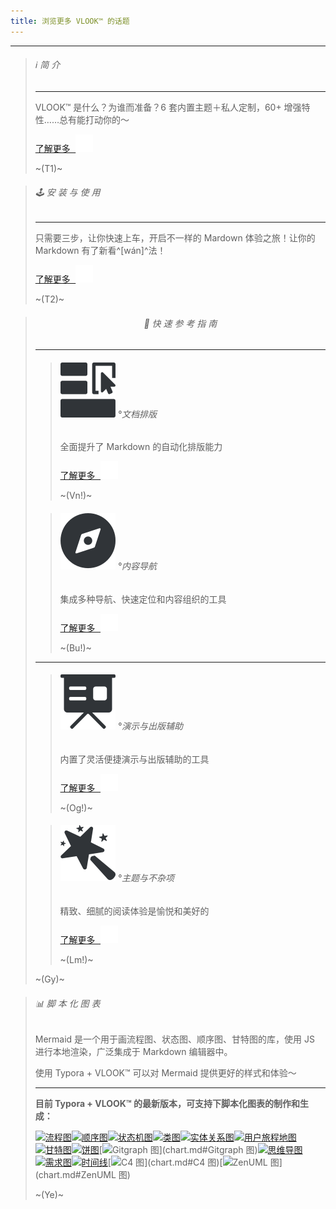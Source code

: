 ```yaml
---
title: 浏览更多 VLOOK™ 的话题
---
```




---

> ###### ℹ️ 简 介
>
> ---
>
> VLOOK™ 是什么？为谁而准备？6 套内置主题＋私人定制，60+ 增强特性……总有能打动你的～
>
> [<kbd>了解更多 ![](pic/icon-forward.svg?fill=text#icon)</kbd>](index.md)
>
> ~(T1)~

> ###### 🕹 安 装 与 使 用
>
> ---
>
> 只需要三步，让你快速上车，开启不一样的 Mardown 体验之旅！让你的 Markdown 有了新看^[wán]^法！
>
> [<kbd>了解更多 ![](pic/icon-forward.svg?fill=text#icon)</kbd>](index.md#安装与使用)
>
> ~(T2)~



> ###### <center>🎯 快 速 参 考 指 南</center>
>
> ---
>
> > ###### ![](pic/qico-types-light.svg?fill=text#icon) °文档排版
> >
> > 全面提升了 Markdown 的自动化排版能力
> >
> > [<kbd>了解更多 ![](pic/icon-forward.svg?fill=text#icon)</kbd>](guide.md#快速入坑°文档排版)
> >
> > ~(Vn!)~
> 
> > ###### ![](pic/qico-nav-light.svg?fill=text#icon) °内容导航
> >
> > 集成多种导航、快速定位和内容组织的工具
> >
> > [<kbd>了解更多 ![](pic/icon-forward.svg?fill=text#icon)</kbd>](guide2.md#快速入坑°内容导航)
> >
> > ~(Bu!)~
> 
> ---
> 
> > ###### ![](pic/qico-pres-light.svg?fill=text#icon) °演示与出版辅助
> >
> > 内置了灵活便捷演示与出版辅助的工具
> >
> > [<kbd>了解更多 ![](pic/icon-forward.svg?fill=text#icon)</kbd>](guide2.md#快速入坑°演示与出版辅助)
> >
> > ~(Og!)~
> 
> > ###### ![](pic/qico-theme-light.svg?fill=text#icon) °主题与不杂项
> >
> > 精致、细腻的阅读体验是愉悦和美好的
> >
> > [<kbd>了解更多 ![](pic/icon-forward.svg?fill=text#icon)</kbd>](guide2.md#快速入坑°主题与不杂项)
> >
> > ~(Lm!)~
>>
> ~(Gy)~



> ###### 📊 脚 本 化 图 表
>
> Mermaid 是一个用于画流程图、状态图、顺序图、甘特图的库，使用 JS 进行本地渲染，广泛集成于 Markdown 编辑器中。
>
> 使用 Typora + VLOOK™ 可以对 Mermaid 提供更好的样式和体验～
>
> ---
>
> **目前 Typora + VLOOK™ 的最新版本，可支持下脚本化图表的制作和生成：**
>
> [![流程图](https://madmaxchow.gitee.io/vlookres/pic/dg-flowcharts.png?srcset=@2x&darksrc=invert#frame#inline)](chart.md#流程图)[![顺序图](https://madmaxchow.gitee.io/vlookres/pic/dg-seq.png?srcset=@2x&darksrc=invert#frame#inline)](chart.md#顺序图)[![状态机图](https://madmaxchow.gitee.io/vlookres/pic/dg-state.png?srcset=@2x&darksrc=invert#frame#inline)](chart.md#状态机图)[![类图](https://madmaxchow.gitee.io/vlookres/pic/dg-class.png?srcset=@2x&darksrc=invert#frame#inline)](chart.md#类图)[![实体关系图](https://madmaxchow.gitee.io/vlookres/pic/dg-er.png?srcset=@2x&darksrc=invert#frame#inline)](chart.md#实体关系图)[![用户旅程地图](https://madmaxchow.gitee.io/vlookres/pic/dg-uj.png?srcset=@2x&darksrc=invert#frame#inline)](chart.md#用户旅程地图)[![甘特图](https://madmaxchow.gitee.io/vlookres/pic/dg-gantt.png?srcset=@2x&darksrc=invert#frame#inline)](chart.md#甘特图)[![饼图](https://madmaxchow.gitee.io/vlookres/pic/dg-pie.png?srcset=@2x&darksrc=invert#frame#inline)](chart.md#饼图)[![Gitgraph 图](https://madmaxchow.gitee.io/vlookres/pic/dg-gitgraph.png?srcset=@2x&darksrc=invert#frame#inline)](chart.md#Gitgraph 图)[![思维导图](https://madmaxchow.gitee.io/vlookres/pic/dg-mindmap.png?srcset=@2x&darksrc=invert#frame#inline)](chart.md#思维导图)[![需求图](https://madmaxchow.gitee.io/vlookres/pic/dg-req.png?srcset=@2x&darksrc=invert#frame#inline)](chart.md#需求图)[![时间线](https://madmaxchow.gitee.io/vlookres/pic/dg-timeline.png?srcset=@2x&darksrc=invert#frame#inline)](chart.md#时间线)[![C4 图](https://madmaxchow.gitee.io/vlookres/pic/dg-c4.png?srcset=@2x&darksrc=invert#frame#inline)](chart.md#C4 图)[![ZenUML 图](https://madmaxchow.gitee.io/vlookres/pic/dg-zenuml.png?srcset=@2x&darksrc=invert#frame#inline)](chart.md#ZenUML 图)
>
> ~(Ye)~
